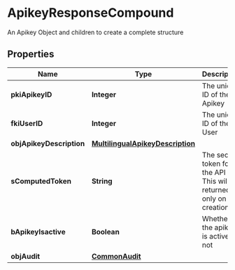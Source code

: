 

# ApikeyResponseCompound

An Apikey Object and children to create a complete structure

## Properties

| Name | Type | Description | Notes |
|------------ | ------------- | ------------- | -------------|
|**pkiApikeyID** | **Integer** | The unique ID of the Apikey |  |
|**fkiUserID** | **Integer** | The unique ID of the User |  |
|**objApikeyDescription** | [**MultilingualApikeyDescription**](MultilingualApikeyDescription.md) |  |  |
|**sComputedToken** | **String** | The secret token for the API key.  This will be returned only on creation. |  [optional] |
|**bApikeyIsactive** | **Boolean** | Whether the apikey is active or not |  |
|**objAudit** | [**CommonAudit**](CommonAudit.md) |  |  |



